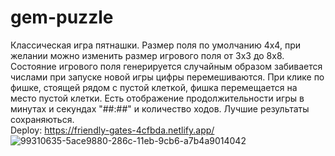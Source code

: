 # gem-puzzle
Классическая игра пятнашки.
Размер поля по умолчанию 4х4, при желании можно изменить размер игрового поля от 3х3 до 8х8. Состояние игрового поля генерируется случайным образом забивается числами при запуске новой игры цифры перемешиваются. При клике по фишке, стоящей рядом с пустой клеткой, фишка перемещается на место пустой клетки.
Есть отображение продолжительности игры в минутах и секундах "##:##" и количество ходов. Лучшие результаты сохраняються.
<br>Deploy: https://friendly-gates-4cfbda.netlify.app/
![99310635-5ace9880-286c-11eb-9cb6-a7b4a9014042](https://user-images.githubusercontent.com/43805698/113569705-9bf8f680-961b-11eb-9595-c49650006da7.png)
